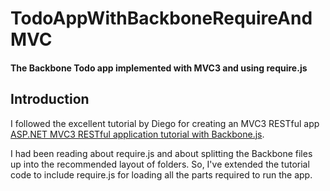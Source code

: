 # TodoAppWithBackboneRequireAndMVC

#### The Backbone Todo app implemented with MVC3 and using require.js


## Introduction

I followed the excellent tutorial by Diego for creating an MVC3 RESTful app [ASP.NET MVC3 RESTful application tutorial with Backbone.js](http://www.bitcandies.com/blog/2011/asp-net-mvc3-restful-application-tutorial-with-backbone-js-part-i/).

I had been reading about require.js and about splitting the Backbone files up into the recommended layout of folders. So, I've extended the tutorial code to include require.js for loading all the parts required to run the app.
